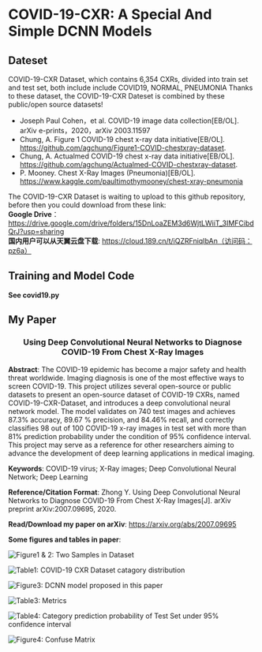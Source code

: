 # COVID-19-CXR: A Special And Simple DCNN Models
## Dateset 
COVID-19-CXR Dataset, which contains 6,354 CXRs, divided into train set and test set, both include include COVID19, NORMAL, PNEUMONIA
Thanks to these dataset, the COVID-19-CXR Dateset is combined by these public/open source datasets!  
* Joseph Paul Cohen，et al. COVID-19 image data collection[EB/OL]. arXiv e-prints，2020，arXiv 2003.11597  
* Chung, A. Figure 1 COVID-19 chest x-ray data initiative[EB/OL]. https://github.com/agchung/Figure1-COVID-chestxray-dataset.  
* Chung, A. Actualmed COVID-19 chest x-ray data initiative[EB/OL]. https://github.com/agchung/Actualmed-COVID-chestxray-dataset.  
* P. Mooney. Chest X-Ray Images (Pneumonia)[EB/OL]. https://www.kaggle.com/paultimothymooney/chest-xray-pneumonia  

The COVID-19-CXR Dataset is waiting to upload to this github repository, before then you could download from these link:   
**Google Drive**： https://drive.google.com/drive/folders/15DnLoaZEM3d6WjtLWiiT_3IMFCibdQrJ?usp=sharing  
**国内用户可以从天翼云盘下载**: https://cloud.189.cn/t/iQZRFniqIbAn（访问码：pz6a）

## Training and Model Code
**See covid19.py**

## My Paper
### <center> Using Deep Convolutional Neural Networks to Diagnose COVID-19 From Chest X-Ray Images </center>

**Abstract**: The COVID-19 epidemic has become a major safety and health threat worldwide. Imaging diagnosis is one of the most effective ways to screen COVID-19. This project utilizes several open-source or public datasets to present an open-source dataset of COVID-19 CXRs, named COVID-19-CXR-Dataset, and introduces a deep convolutional neural network model. The model validates on 740 test images and achieves 87.3% accuracy, 89.67 % precision, and 84.46% recall, and correctly classifies 98 out of 100 COVID-19 x-ray images in test set with more than 81%  prediction probability under the condition of 95% confidence interval. This project may serve as a reference for other researchers aiming to advance the development of deep learning applications in medical imaging.

**Keywords**: COVID-19 virus; X-Ray images; Deep Convolutional Neural Network; Deep Learning

**Reference/Citation Format**: Zhong Y. Using Deep Convolutional Neural Networks to Diagnose COVID-19 From Chest X-Ray Images[J]. arXiv preprint arXiv:2007.09695, 2020.

**Read/Download my paper on arXiv**: https://arxiv.org/abs/2007.09695

**Some figures and tables in paper**: 

![Figure1 & 2: Two Samples in Dataset](https://github.com/ZY-ZRY/COVID19-CXR/blob/master/assets/figure1.png)

![Table1: COVID-19 CXR Dataset catagory distribution](https://github.com/ZY-ZRY/COVID19-CXR/blob/master/assets/table1.png)

![Figure3: DCNN model proposed in this paper](https://github.com/ZY-ZRY/COVID19-CXR/blob/master/assets/covid19_87_97.png)

![Table3: Metrics](https://github.com/ZY-ZRY/COVID19-CXR/blob/master/assets/table3.png)

![Table4: Category prediction probability of Test Set under 95% confidence interval](https://github.com/ZY-ZRY/COVID19-CXR/blob/master/assets/table4.png)

![Figure4: Confuse Matrix](https://github.com/ZY-ZRY/COVID19-CXR/blob/master/assets/cm.png)
